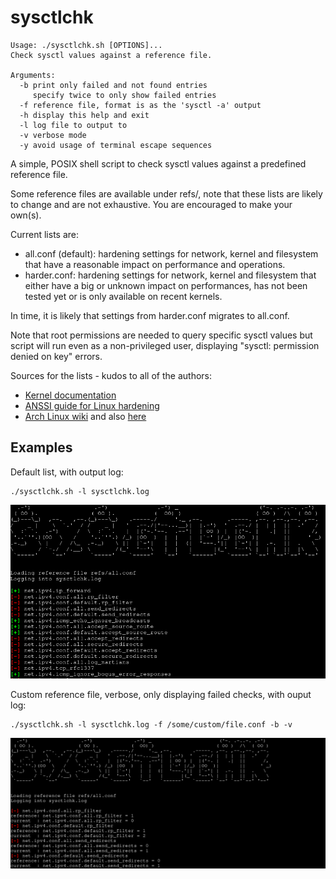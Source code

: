 # sysctlchk

```
Usage: ./sysctlchk.sh [OPTIONS]...
Check sysctl values against a reference file.

Arguments:
  -b print only failed and not found entries
     specify twice to only show failed entries
  -f reference file, format is as the 'sysctl -a' output
  -h display this help and exit
  -l log file to output to
  -v verbose mode
  -y avoid usage of terminal escape sequences
```

A simple, POSIX shell script to check sysctl values against a
predefined reference file.

Some reference files are available under refs/, note that these lists
are likely to change and are not exhaustive. You are encouraged to
make your own(s).

Current lists are:

* all.conf (default): hardening settings for network, kernel and
  filesystem that have a reasonable impact on performance and
  operations.
* harder.conf: hardening settings for network, kernel and filesystem that
  either have a big or unknown impact on performances, has not been
  tested yet or is only available on recent kernels.

In time, it is likely that settings from harder.conf migrates to
all.conf.

Note that root permissions are needed to query specific sysctl values
but script will run even as a non-privileged user, displaying "sysctl:
permission denied on key" errors.

Sources for the lists - kudos to all of the authors:

* [Kernel documentation](https://www.kernel.org/doc/Documentation/sysctl/)
* [ANSSI guide for Linux hardening](https://www.kernel.org/doc/Documentation/sysctl/)
* [Arch Linux wiki](https://wiki.archlinux.org/title/Security#Kernel_hardening) and also [here](https://wiki.archlinux.org/title/sysctl#TCP/IP_stack_hardening)

## Examples

Default list, with output log:

```
./sysctlchk.sh -l sysctlchk.log
```

![example 1](img/1.png "Example 1")

Custom reference file, verbose, only displaying failed checks, with
ouput log:

```
./sysctlchk.sh -l sysctlchk.log -f /some/custom/file.conf -b -v
```

![example 2](img/2.png "Example 2")
